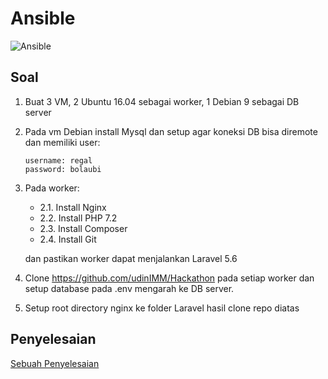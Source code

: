 # Ansible

![Ansible](https://camo.githubusercontent.com/acde01f911359130a3342d06d2483d1439fc420b/68747470733a2f2f75706c6f61642e77696b696d656469612e6f72672f77696b6970656469612f636f6d6d6f6e732f7468756d622f322f32342f416e7369626c655f6c6f676f2e7376672f35303070782d416e7369626c655f6c6f676f2e7376672e706e67)

## Soal 

1. Buat 3 VM, 2 Ubuntu 16.04 sebagai worker, 1 Debian 9 sebagai DB server

2. Pada vm Debian install Mysql dan setup agar koneksi DB bisa diremote dan memiliki user:
    
    ```
    username: regal
    password: bolaubi
    ```
3. Pada worker:
    * 2.1. Install Nginx 
    * 2.2. Install PHP 7.2
    * 2.3. Install Composer
    * 2.4. Install Git
    
    dan pastikan worker dapat menjalankan Laravel 5.6

4. Clone https://github.com/udinIMM/Hackathon pada setiap worker dan setup database pada .env mengarah ke DB server.
5. Setup root directory nginx ke folder Laravel hasil clone repo diatas

## Penyelesaian

[Sebuah Penyelesaian](https://github.com/nahdazahra/cloud2018/blob/master/Ansible/penyelesaian.md)
